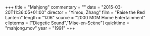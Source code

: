 +++
title = "Mahjong"
commentary = ""
date = "2015-03-20T11:36:05+01:00"
director = "Yimou, Zhang"
film = "Raise the Red Lantern"
length = "1:06"
source = "2000 MGM Home Entertainment"
clipterms = ["Diegetic Sound","Mise-en-Scène"]
quicktime = "mahjong.mov"
year = "1991"
+++
